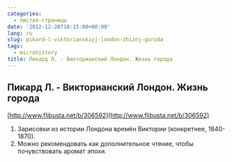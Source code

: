 ```yaml
---
categories:
  - листая-страницы
date: '2012-12-28T10:15:00+00:00'
lang: ru
slug: pikard-l-viktorianskiyj-london-zhiznj-goroda
tags:
  - microhistory
title: Пикард Л. - Викторианский Лондон. Жизнь города
---
```


## Пикард Л. - Викторианский Лондон. Жизнь города

[http://www.flibusta.net/b/306592](http://www.flibusta.net/b/306592)  

1. Зарисовки из истории Лондона времён Виктории (конкретнее, 1840-1870). 
2. Можно рекомендовать как дополнительное чтение, чтобы почувствовать аромат эпохи.